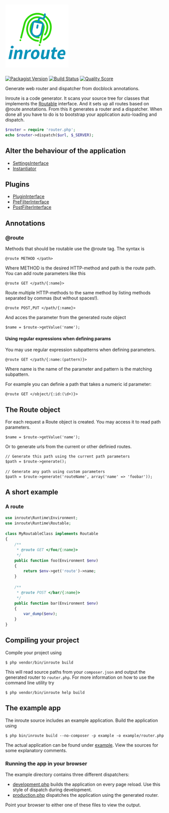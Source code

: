 # ![Inroute](res/logo.png "Inroute")

[![Packagist Version](https://img.shields.io/packagist/v/inroutephp/inroute.svg?style=flat-square)](https://packagist.org/packages/inroutephp/inroute)
[![Build Status](https://img.shields.io/travis/inroutephp/inroute/master.svg?style=flat-square)](https://travis-ci.org/inroutephp/inroute)
[![Quality Score](https://img.shields.io/scrutinizer/g/inroutephp/inroute.svg?style=flat-square)](https://scrutinizer-ci.com/g/inroutephp/inroute)

Generate web router and dispatcher from docblock annotations.

Inroute is a code generator. It scans your source tree for classes that
implements the [Routable](src/Runtime/Routable.php) interface. And
it sets up all routes based on @route annotations. From this it generates a
router and a dispatcher. When done all you have to do is to bootstrap your
application auto-loading and dispatch.

```php
$router = require 'router.php';
echo $router->dispatch($url, $_SERVER);
```

Alter the behaviour of the application
--------------------------------------
* [SettingsInterface](src/Settings/SettingsInterface.php)
* [Instantiator](src/Runtime/Instantiator.php)


Plugins
-------
* [PluginInterface](src/Plugin/PluginInterface.php)
* [PreFilterInterface](src/Runtime/PreFilterInterface.php)
* [PostFilterInterface](src/Runtime/PostFilterInterface.php)


Annotations
-----------

### @route

Methods that should be routable use the @route tag. The syntax is

    @route METHOD </path>

Where METHOD is the desired HTTP-method and path is the route path. You can add
route parameters like this

    @route GET </path/{:name}>

Route multiple HTTP-methods to the same method by listing methods separated
by commas (but without spaces!).

    @route POST,PUT </path/{:name}>

And acces the parameter from the generated route object

    $name = $route->getValue('name');

#### Using regular expressions when defining params

You may use regular expression subpatterns when defining parameters.

    @route GET </path/{:name:(pattern)}>

Where name is the name of the parameter and pattern is the matching subpattern.

For example you can definie a path that takes a numeric id parameter:

    @route GET </object/{:id:(\d+)}>


The Route object
----------------
For each request a Route object is created. You may access it to read path
parameters.

    $name = $route->getValue('name');

Or to generate urls from the current or other definied routes.

    // Generate this path using the current path parameters
    $path = $route->generate();

    // Generate any path using custom parameters
    $path = $route->generate('routeName', array('name' => 'foobar'));



A short example
---------------

### A route

```php
use inroute\Runtime\Environment;
use inroute\Runtime\Routable;

class MyRoutableClass implements Routable
{
    /**
     * @route GET </foo/{:name}>
     */
    public function foo(Environment $env)
    {
        return $env->get('route')->name;
    }

    /**
     * @route POST </bar/{:name}>
     */
    public function bar(Environment $env)
    {
        var_dump($env);
    }
}
```


Compiling your project
----------------------
Compile your project using

    $ php vendor/bin/inroute build

This will read source paths from your `composer.json` and output the generated
router to `router.php`. For more information on how to use the command line
utility try

    $ php vendor/bin/inroute help build


The example app
---------------
The inroute source includes an example application. Build the application using

    $ php bin/inroute build --no-composer -p example -o example/router.php

The actual application can be found under [example](example).
View the sources for some explanatory comments.

### Running the app in your browser

The example directory contains three different dispatchers:

* [development.php](example/development.php) builds the application on every
  page reload. Use this style of dispatch during development.
* [production.php](example/production.php) dispatches the application using the
  generated router.

Point your browser to either one of these files to view the output.
